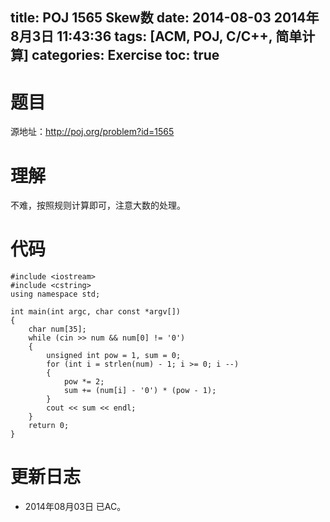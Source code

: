 title: POJ 1565 Skew数
date: 2014-08-03 2014年8月3日 11:43:36
tags: [ACM, POJ, C/C++, 简单计算]
categories: Exercise
toc: true
---
# 题目
源地址：http://poj.org/problem?id=1565

# 理解
不难，按照规则计算即可，注意大数的处理。

<!-- more -->

# 代码
```
#include <iostream>
#include <cstring>
using namespace std;

int main(int argc, char const *argv[])
{
    char num[35];
    while (cin >> num && num[0] != '0')
    {
        unsigned int pow = 1, sum = 0;
        for (int i = strlen(num) - 1; i >= 0; i --)
        {
            pow *= 2;
            sum += (num[i] - '0') * (pow - 1);
        }
        cout << sum << endl;
    }
    return 0;
}
```
	
# 更新日志
- 2014年08月03日 已AC。